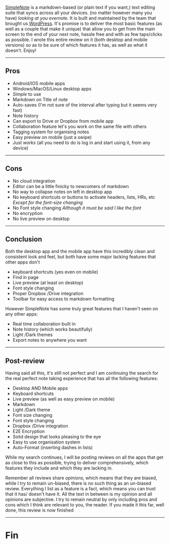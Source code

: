[SimpleNote](www.simplenote.com) is a markdown-based (or plain text if you want,) text editing suite that syncs across all your devices. (no matter however many you have) *looking at you evernote.* It is built and maintained by the team that brought us [WordPress](www.wordpress.com).
It's promise is to deliver the most basic features (as well as a couple that make it unique) that allow you to get from the main screen to the end of your next note, hassle free and with as few taps/clicks as possible.
I wrote this entire review on it (both desktop and mobile versions) so as to be sure of which features it has, as well as what it doesn't. Enjoy!

___
## Pros

+ Android/IOS mobile apps
+ Windows/MacOS/Linux desktop apps
+ *Simple* to use
+ Markdown on Title of note
+ Auto-saves (I'm not sure of the interval after typing but it seems very fast)
+ Note history
+ Can export to Drive or Dropbox from mobile app
+ Collaboration feature let's you work on the same file with others
+ Tagging system for organising notes
+ Easy preview on mobile (just a swipe)
+ Just *works* (all you need to do is log in and start using it, from any device)

---
## Cons

- No cloud integration
- Editor can be a little finicky to newcomers of markdown
- No way to collapse notes on left in desktop app
- No keyboard shortcuts or buttons to activate headers, lists, HRs, etc *Except for the font-size changing*
- No Font style changing *Although it must be said I like the font*
- No encryption
- No live preview on desktop

---
## Conclusion

Both the desktop app and the mobile app have this incredibly clean and consistent look and feel, but both have some major lacking features that other apps don't
- keyboard shortcuts (yes even on mobile)
- Find in page
- Live preview (at least on desktop)
- Font style changing
- Proper Dropbox /Drive integration
- Toolbar for easy access to markdown formatting

However SimpleNote has some truly great features that I haven't seen on any other apps:
- Real time collaboration built in
- Note history (which works beautifully)
- Light /Dark themes
- Export notes to anywhere you want

___
## Post-review

Having said all this, it's still not perfect and I am continuing the search for the real perfect note taking experience that has all the following features:
- Desktop AND Mobile apps
- Keyboard shortcuts
- Live preview (as well as easy preview on mobile)
- Markdown
- Light /Dark theme
- Font size changing
- Font style changing
- Dropbox /Drive integration
- E2E Encryption
- Solid design that looks pleasing to the eye
- Easy to use organisation system
- Auto-Format (inserting dashes in lists)

While my search continues, I will be posting reviews on all the apps that get as close to this as possible, trying to deliver comprehensively, which features they include and which they are lacking in.

Remember all reviews share *opinions*, which means that they are biased, while I try to remain un-biased, there is no such thing as an un-biased review. Everything I list as a feature is a fact, which means you can trust that it has/ doesn't have it. All the text in between is my opinion and all opinions are subjective. I try to remain neutral by only including pros and cons which I think are relevant to you, the reader. If you made it this far, well done, this review is now finished

___
# Fin
